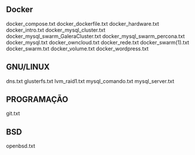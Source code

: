 ## Docker
docker_compose.txt
docker_dockerfile.txt
docker_hardware.txt
docker_intro.txt
docker_mysql_cluster.txt
docker_mysql_swarm_GaleraCluster.txt
docker_mysql_swarm_percona.txt
docker_mysql.txt
docker_owncloud.txt
docker_rede.txt
docker_swarm(1).txt
docker_swarm.txt
docker_volume.txt
docker_wordpress.txt

## GNU/LINUX
dns.txt
glusterfs.txt
lvm_raid1.txt
mysql_comando.txt
mysql_server.txt

## PROGRAMAÇÃO
git.txt

## BSD
openbsd.txt
